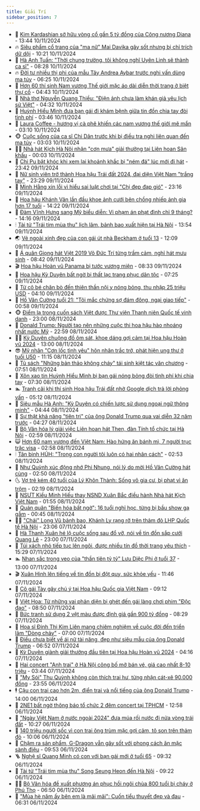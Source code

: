 ```yaml
---
title: Giải Trí
sidebar_position: 7
---
```


<!-- dantri-giai-tri:START -->
- 🤩 [Kim Kardashian sở hữu vòng cổ gần 5 tỷ đồng của Công nương Diana](https://dantri.com.vn/giai-tri/kim-kardashian-so-huu-vong-co-gan-5-ty-dong-cua-cong-nuong-diana-20241110103552886.htm) - 13:44 10/11/2024
- 🔥 [Siêu phẩm cổ trang của &quot;ma nữ&quot; Mai Davika gây sốt nhưng bị chỉ trích dữ dội](https://dantri.com.vn/giai-tri/sieu-pham-co-trang-cua-ma-nu-mai-davika-gay-sot-nhung-bi-chi-trich-du-doi-20241110110322976.htm) - 10:21 10/11/2024
- 🚀 [Hà Anh Tuấn: &quot;Thời chung trường, tôi không nghĩ Uyên Linh sẽ thành ca sĩ&quot;](https://dantri.com.vn/giai-tri/ha-anh-tuan-thoi-chung-truong-toi-khong-nghi-uyen-linh-se-thanh-ca-si-20241110132449407.htm) - 08:28 10/11/2024
- 🔥 [Đời tư nhiều thị phi của mẫu Tây Andrea Aybar trước nghi vấn dùng ma túy](https://dantri.com.vn/giai-tri/doi-tu-nhieu-thi-phi-cua-mau-tay-andrea-aybar-truoc-nghi-van-dung-ma-tuy-20241110122113246.htm) - 06:25 10/11/2024
- 🌈 [Hơn 60 thí sinh Nam vương Thế giới mặc áo dài diễn thời trang ở biệt thự cổ](https://dantri.com.vn/giai-tri/hon-60-thi-sinh-nam-vuong-the-gioi-mac-ao-dai-dien-thoi-trang-o-biet-thu-co-20241110083710278.htm) - 04:43 10/11/2024
- 📝 [Nhà thơ Nguyễn Quang Thiều: &quot;Điện ảnh chưa làm khán giả yêu lịch sử Việt&quot;](https://dantri.com.vn/giai-tri/nha-tho-nguyen-quang-thieu-dien-anh-chua-lam-khan-gia-yeu-lich-su-viet-20241110094937665.htm) - 04:32 10/11/2024
- 💪 [Huỳnh Hiểu Minh đưa bạn gái đi khám bệnh giữa tin đồn chia tay đòi tình phí](https://dantri.com.vn/giai-tri/huynh-hieu-minh-dua-ban-gai-di-kham-benh-giua-tin-don-chia-tay-doi-tinh-phi-20241109095654663.htm) - 03:46 10/11/2024
- 🤡 [Laura Coffee - hương vị cà phê khiến các nam vương thế giới mê mẩn](https://dantri.com.vn/giai-tri/laura-coffee-huong-vi-ca-phe-khien-cac-nam-vuong-the-gioi-me-man-20241110092648276.htm) - 03:10 10/11/2024
- 🐵 [Cuộc sống của ca sĩ Chi Dân trước khi bị điều tra nghi liên quan đến ma túy](https://dantri.com.vn/giai-tri/cuoc-song-cua-ca-si-chi-dan-truoc-khi-bi-dieu-tra-nghi-lien-quan-den-ma-tuy-20241110080210273.htm) - 03:03 10/11/2024
- 🧑‍🏫 [Nhà hát Kịch Hà Nội nhận &quot;cơn mưa&quot; giải thưởng tại Liên hoan Sân khấu](https://dantri.com.vn/giai-tri/nha-hat-kich-ha-noi-nhan-con-mua-giai-thuong-tai-lien-hoan-san-khau-20241110022527330.htm) - 00:03 10/11/2024
- 💂 [Chi Pu bật khóc khi xem lại khoảnh khắc bị &quot;ném đá&quot; lúc mới đi hát](https://dantri.com.vn/giai-tri/chi-pu-bat-khoc-khi-xem-lai-khoanh-khac-bi-nem-da-luc-moi-di-hat-20241110042751838.htm) - 23:42 09/11/2024
- 🤠 [Nữ sinh viên trở thành Hoa hậu Trái đất 2024, đại diện Việt Nam &quot;trắng tay&quot;](https://dantri.com.vn/giai-tri/nu-sinh-vien-tro-thanh-hoa-hau-trai-dat-2024-dai-dien-viet-nam-trang-tay-20241110002327300.htm) - 23:29 09/11/2024
- 🫶 [Minh Hằng xin lỗi vì hiểu sai luật chơi tại &quot;Chị đẹp đạp gió&quot;](https://dantri.com.vn/giai-tri/minh-hang-xin-loi-vi-hieu-sai-luat-choi-tai-chi-dep-dap-gio-20241109232617178.htm) - 23:16 09/11/2024
- 🦏 [Hoa hậu Khánh Vân lần đầu khoe ảnh cưới bên chồng nhiếp ảnh gia hơn 17 tuổi](https://dantri.com.vn/giai-tri/hoa-hau-khanh-van-lan-dau-khoe-anh-cuoi-ben-chong-nhiep-anh-gia-hon-17-tuoi-20241109182645608.htm) - 14:22 09/11/2024
- 🧰 [Đàm Vĩnh Hưng sang Mỹ biểu diễn: Vi phạm án phạt đình chỉ 9 tháng?](https://dantri.com.vn/giai-tri/dam-vinh-hung-sang-my-bieu-dien-vi-pham-an-phat-dinh-chi-9-thang-20241109193720465.htm) - 14:16 09/11/2024
- 🕯 [Tài tử &quot;Trái tim mùa thu&quot; lịch lãm, bảnh bao xuất hiện tại Hà Nội](https://dantri.com.vn/giai-tri/tai-tu-trai-tim-mua-thu-lich-lam-banh-bao-xuat-hien-tai-ha-noi-20241109191930012.htm) - 13:54 09/11/2024
- 🌏 [Vẻ ngoài xinh đẹp của con gái út nhà Beckham ở tuổi 13](https://dantri.com.vn/giai-tri/ve-ngoai-xinh-dep-cua-con-gai-ut-nha-beckham-o-tuoi-13-20241109112932480.htm) - 12:09 09/11/2024
- 🌈 [Á quân Giọng hát Việt 2019 Võ Đức Trí từng trầm cảm, nghỉ hát mưu sinh](https://dantri.com.vn/giai-tri/a-quan-giong-hat-viet-2019-vo-duc-tri-tung-tram-cam-nghi-hat-muu-sinh-20241109102022606.htm) - 08:42 09/11/2024
- 🎬 [Hoa hậu Hoàn vũ Panama bị tước vương miện](https://dantri.com.vn/giai-tri/hoa-hau-hoan-vu-panama-bi-tuoc-vuong-mien-20241109102047420.htm) - 08:33 09/11/2024
- 👀 [Hoa hậu Kỳ Duyên bất ngờ bị thất lạc trang phục dân tộc](https://dantri.com.vn/giai-tri/hoa-hau-ky-duyen-bat-ngo-bi-that-lac-trang-phuc-dan-toc-20241109124448941.htm) - 07:25 09/11/2024
- 🧰 [Từ cô bé chăn bò đến thiên thần nội y nóng bỏng, thu nhập 25 triệu USD](https://dantri.com.vn/giai-tri/tu-co-be-chan-bo-den-thien-than-noi-y-nong-bong-thu-nhap-25-trieu-usd-20241104211909582.htm) - 04:10 09/11/2024
- 🧰 [Hồ Văn Cường tuổi 21: &quot;Tôi mắc chứng sợ đám đông, ngại giao tiếp&quot;](https://dantri.com.vn/giai-tri/ho-van-cuong-tuoi-21-toi-mac-chung-so-dam-dong-ngai-giao-tiep-20241108191902830.htm) - 00:58 09/11/2024
- 🐵 [Điểm lạ trong cuốn sách Việt được Thư viện Thanh niên Quốc tế vinh danh](https://dantri.com.vn/giai-tri/diem-la-trong-cuon-sach-viet-duoc-thu-vien-thanh-nien-quoc-te-vinh-danh-20241107170119989.htm) - 23:00 08/11/2024
- 🐘 [Donald Trump: Người tạo nên những cuộc thi hoa hậu hào nhoáng nhất nước Mỹ](https://dantri.com.vn/giai-tri/donald-trump-nguoi-tao-nen-nhung-cuoc-thi-hoa-hau-hao-nhoang-nhat-nuoc-my-20241107222906202.htm) - 22:59 08/11/2024
- 🧑‍💻 [Kỳ Duyên chuộng đồ ôm sát, khoe dáng gợi cảm tại Hoa hậu Hoàn vũ 2024](https://dantri.com.vn/giai-tri/ky-duyen-chuong-do-om-sat-khoe-dang-goi-cam-tai-hoa-hau-hoan-vu-2024-20241108085655783.htm) - 13:00 08/11/2024
- 😎 [Mỹ nhân &quot;Cơn lốc tình yêu&quot; hôn nhân trắc trở, phát hiện ung thư ở tuổi U50](https://dantri.com.vn/giai-tri/my-nhan-con-loc-tinh-yeu-hon-nhan-trac-tro-phat-hien-ung-thu-o-tuoi-u50-20241108114202908.htm) - 11:15 08/11/2024
- 🧰 [Tủ sách &quot;Những bản thảo không cháy&quot; tái sinh kiệt tác văn chương](https://dantri.com.vn/giai-tri/tu-sach-nhung-ban-thao-khong-chay-tai-sinh-kiet-tac-van-chuong-20241107184352209.htm) - 07:51 08/11/2024
- 🧰 [Xôn xao tin Huỳnh Hiểu Minh bị bạn gái nóng bỏng đòi tình phí khi chia tay](https://dantri.com.vn/giai-tri/xon-xao-tin-huynh-hieu-minh-bi-ban-gai-nong-bong-doi-tinh-phi-khi-chia-tay-20241108084813857.htm) - 07:30 08/11/2024
- 🏊 [Tranh cãi khi thí sinh Hoa hậu Trái đất nhờ Google dịch trả lời phỏng vấn](https://dantri.com.vn/giai-tri/tranh-cai-khi-thi-sinh-hoa-hau-trai-dat-nho-google-dich-tra-loi-phong-van-20241108103011139.htm) - 05:12 08/11/2024
- 🌋 [Siêu mẫu Hà Anh: &quot;Kỳ Duyên có chiến lược sử dụng ngoại ngữ thông minh&quot;](https://dantri.com.vn/giai-tri/sieu-mau-ha-anh-ky-duyen-co-chien-luoc-su-dung-ngoai-ngu-thong-minh-20241107175354768.htm) - 04:44 08/11/2024
- 🔭 [Sự thật khả năng &quot;tiên tri&quot; của ông Donald Trump qua vai diễn 32 năm trước](https://dantri.com.vn/giai-tri/su-that-kha-nang-tien-tri-cua-ong-donald-trump-qua-vai-dien-32-nam-truoc-20241108104423418.htm) - 04:27 08/11/2024
- 📝 [Bộ Văn hóa lý giải việc Liên hoan hát Then, đàn Tính tổ chức tại Hà Nội](https://dantri.com.vn/giai-tri/bo-van-hoa-ly-giai-viec-lien-hoan-hat-then-dan-tinh-to-chuc-tai-ha-noi-20241108015129955.htm) - 02:59 08/11/2024
- 😺 [Hơn 60 nam vương đến Việt Nam: Hào hứng ăn bánh mì, 7 người trục trặc visa](https://dantri.com.vn/giai-tri/hon-60-nam-vuong-den-viet-nam-hao-hung-an-banh-mi-7-nguoi-truc-trac-visa-20241108092759492.htm) - 02:58 08/11/2024
- 🕯 [Tân binh HÚH: &quot;Trong con người tôi luôn có hai nhân cách&quot;](https://dantri.com.vn/giai-tri/tan-binh-huh-trong-con-nguoi-toi-luon-co-hai-nhan-cach-20241107175244027.htm) - 02:53 08/11/2024
- 🦄 [Như Quỳnh xúc động nhớ Phi Nhung, nói lý do mời Hồ Văn Cường hát cùng](https://dantri.com.vn/giai-tri/nhu-quynh-xuc-dong-nho-phi-nhung-noi-ly-do-moi-ho-van-cuong-hat-cung-20241108095016299.htm) - 02:50 08/11/2024
- 🌜 [Vợ trẻ kém 40 tuổi của Lý Khôn Thành: Sống vô gia cư, bị phạt vì ăn trộm](https://dantri.com.vn/giai-tri/vo-tre-kem-40-tuoi-cua-ly-khon-thanh-song-vo-gia-cu-bi-phat-vi-an-trom-20241107142151496.htm) - 02:19 08/11/2024
- 👹 [NSƯT Kiều Minh Hiếu thay NSND Xuân Bắc điều hành Nhà hát Kịch Việt Nam](https://dantri.com.vn/giai-tri/nsut-kieu-minh-hieu-thay-nsnd-xuan-bac-dieu-hanh-nha-hat-kich-viet-nam-20241107233558174.htm) - 01:55 08/11/2024
- 🚀 [Quán quân &quot;Biến hóa bất ngờ&quot;: 16 tuổi nghỉ học, từng bị bầu show gạ gẫm](https://dantri.com.vn/giai-tri/quan-quan-bien-hoa-bat-ngo-16-tuoi-nghi-hoc-tung-bi-bau-show-ga-gam-20241107205923149.htm) - 00:45 08/11/2024
- 🧑‍💻 [&quot;Chải&quot; Long Vũ bảnh bao, Khánh Ly rạng rỡ trên thảm đỏ LHP Quốc tế Hà Nội](https://dantri.com.vn/giai-tri/chai-long-vu-banh-bao-khanh-ly-rang-ro-tren-tham-do-lhp-quoc-te-ha-noi-20241108023548843.htm) - 23:06 07/11/2024
- 🦩 [Hà Thanh Xuân hé lộ cuộc sống sau đổ vỡ, nói về tin đồn sắp cưới Quang Lê](https://dantri.com.vn/giai-tri/ha-thanh-xuan-he-lo-cuoc-song-sau-do-vo-noi-ve-tin-don-sap-cuoi-quang-le-20241107183829334.htm) - 23:00 07/11/2024
- 💫 [Túi xách nhỏ tiếp tục lên ngôi, được nhiều tín đồ thời trang yêu thích](https://dantri.com.vn/giai-tri/tui-xach-nho-tiep-tuc-len-ngoi-duoc-nhieu-tin-do-thoi-trang-yeu-thich-20241104000556760.htm) - 15:29 07/11/2024
- 🏊 [Nhan sắc trong veo của &quot;thần tiên tỷ tỷ&quot; Lưu Diệc Phi ở tuổi 37](https://dantri.com.vn/giai-tri/nhan-sac-trong-veo-cua-than-tien-ty-ty-luu-diec-phi-o-tuoi-37-20241104101024834.htm) - 13:00 07/11/2024
- 🎬 [Xuân Hinh lên tiếng về tin đồn bị đột quỵ, sức khỏe yếu](https://dantri.com.vn/giai-tri/xuan-hinh-len-tieng-ve-tin-don-bi-dot-quy-suc-khoe-yeu-20241107170108138.htm) - 11:46 07/11/2024
- 💃 [Cô gái Tày gây chú ý tại Hoa hậu Quốc gia Việt Nam](https://dantri.com.vn/giai-tri/co-gai-tay-gay-chu-y-tai-hoa-hau-quoc-gia-viet-nam-20241107095005339.htm) - 09:12 07/11/2024
- 🌊 [Việt Hoa: Từ những vai phản diện bị ghét đến gái làng chơi phim &quot;Độc đạo&quot;](https://dantri.com.vn/giai-tri/viet-hoa-tu-nhung-vai-phan-dien-bi-ghet-den-gai-lang-choi-phim-doc-dao-20241106231432114.htm) - 08:50 07/11/2024
- 🧰 [Bức tranh sử dụng 2 vệt màu được định giá gần 900 tỷ đồng](https://dantri.com.vn/giai-tri/buc-tranh-su-dung-2-vet-mau-duoc-dinh-gia-gan-900-ty-dong-20241107151137599.htm) - 08:29 07/11/2024
- 🦣 [Họa sĩ Đinh Thị Kim Liên mang chiêm nghiệm về cuộc đời đến triển lãm &quot;Dòng chảy&quot;](https://dantri.com.vn/giai-tri/hoa-si-dinh-thi-kim-lien-mang-chiem-nghiem-ve-cuoc-doi-den-trien-lam-dong-chay-20241107105112186.htm) - 07:00 07/11/2024
- 🥷 [Điều chưa biết về ái nữ tài năng, đẹp như siêu mẫu của ông Donald Trump](https://dantri.com.vn/giai-tri/dieu-chua-biet-ve-ai-nu-tai-nang-dep-nhu-sieu-mau-cua-ong-donald-trump-20241107123105991.htm) - 06:52 07/11/2024
- 🦏 [Kỳ Duyên giành giải thưởng đầu tiên tại Hoa hậu Hoàn vũ 2024](https://dantri.com.vn/giai-tri/ky-duyen-gianh-giai-thuong-dau-tien-tai-hoa-hau-hoan-vu-2024-20241107104033921.htm) - 04:16 07/11/2024
- 🫶 [Hai concert &quot;Anh trai&quot; ở Hà Nội công bố mở bán vé, giá cao nhất 8-10 triệu](https://dantri.com.vn/giai-tri/hai-concert-anh-trai-o-ha-noi-cong-bo-mo-ban-ve-gia-cao-nhat-8-10-trieu-20241107101108276.htm) - 03:44 07/11/2024
- 💼 [&quot;My Sói&quot; Thu Quỳnh không còn thích trai hư, từng nhận cát-xê 90.000 đồng](https://dantri.com.vn/giai-tri/my-soi-thu-quynh-khong-con-thich-trai-hu-tung-nhan-cat-xe-90000-dong-20241107012801372.htm) - 23:55 06/11/2024
- 🕴 [Cậu con trai cao hơn 2m, điển trai và nổi tiếng của ông Donald Trump](https://dantri.com.vn/giai-tri/cau-con-trai-cao-hon-2m-dien-trai-va-noi-tieng-cua-ong-donald-trump-20241106194620469.htm) - 14:00 06/11/2024
- 🐲 [2NE1 bất ngờ thông báo tổ chức 2 đêm concert tại TPHCM](https://dantri.com.vn/giai-tri/2ne1-bat-ngo-thong-bao-to-chuc-2-dem-concert-tai-tphcm-20241106182834498.htm) - 12:58 06/11/2024
- 🐘 [&quot;Ngày Việt Nam ở nước ngoài 2024&quot; đưa múa rối nước đi nửa vòng trái đất](https://dantri.com.vn/giai-tri/ngay-viet-nam-o-nuoc-ngoai-2024-dua-mua-roi-nuoc-di-nua-vong-trai-dat-20241106161606800.htm) - 10:27 06/11/2024
- 🤭 [140 triệu người sốc vì con trai ông trùm mặc gợi cảm, tô son trên thảm đỏ](https://dantri.com.vn/giai-tri/140-trieu-nguoi-soc-vi-con-trai-ong-trum-mac-goi-cam-to-son-tren-tham-do-20241106111743823.htm) - 10:06 06/11/2024
- 💯 [Chậm ra sản phẩm, G-Dragon vẫn gây sốt với phong cách ăn mặc sành điệu](https://dantri.com.vn/giai-tri/cham-ra-san-pham-g-dragon-van-gay-sot-voi-phong-cach-an-mac-sanh-dieu-20241105141116777.htm) - 09:53 06/11/2024
- 🪜 [Nghệ sĩ Quang Minh có con với bạn gái mới ở tuổi 65](https://dantri.com.vn/giai-tri/nghe-si-quang-minh-co-con-voi-ban-gai-moi-o-tuoi-65-20241106161041272.htm) - 09:32 06/11/2024
- 👹 [Tài tử &quot;Trái tim mùa thu&quot; Song Seung Heon đến Hà Nội](https://dantri.com.vn/giai-tri/tai-tu-trai-tim-mua-thu-song-seung-heon-den-ha-noi-20241106155528450.htm) - 09:22 06/11/2024
- 🧑‍🏫 [Bộ Văn hóa đề xuất phương án phục hồi ngôi chùa 800 tuổi bị cháy ở Phú Thọ](https://dantri.com.vn/giai-tri/bo-van-hoa-de-xuat-phuong-an-phuc-hoi-ngoi-chua-800-tuoi-bi-chay-o-phu-tho-20241106125544788.htm) - 06:50 06/11/2024
- 🐘 [&quot;Mùa hè năm ấy bên em là mãi mãi&quot;: Cuốn tiểu thuyết đẹp và đau](https://dantri.com.vn/giai-tri/mua-he-nam-ay-ben-em-la-mai-mai-cuon-tieu-thuyet-dep-va-dau-20241106122839337.htm) - 06:31 06/11/2024<!-- dantri-giai-tri:END -->
